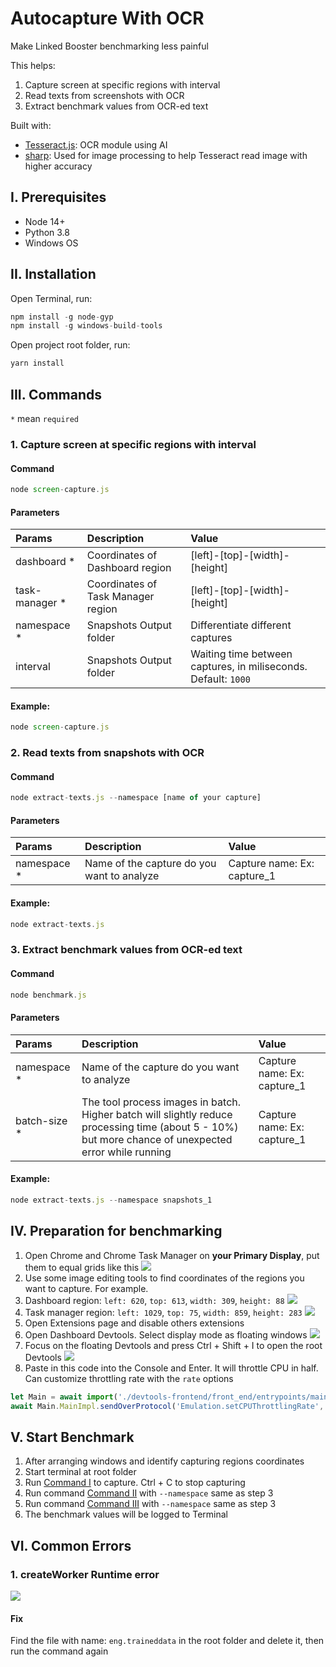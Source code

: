 # Autocapture With OCR

Make Linked Booster benchmarking less painful

This helps:

1. Capture screen at specific regions with interval
2. Read texts from screenshots with OCR
3. Extract benchmark values from OCR-ed text

Built with:

- [Tesseract.js](https://tesseract.projectnaptha.com/): OCR module using AI
- [sharp](https://sharp.pixelplumbing.com/): Used for image processing to help Tesseract read image with higher
  accuracy

## I. Prerequisites

- Node 14+
- Python 3.8
- Windows OS

## II. Installation

Open Terminal, run:

```javascript
npm install -g node-gyp
npm install -g windows-build-tools
```

Open project root folder, run:

```javascript
yarn install
```

## III. Commands

`*` mean `required`

### 1. Capture screen at specific regions with interval

#### Command

```javascript
node screen-capture.js
```

#### Parameters

| Params          | Description                        | Value                                                          |
| :-------------- | :--------------------------------- | :------------------------------------------------------------- |
| dashboard \*    | Coordinates of Dashboard region    | [left]-[top]-[width]-[height]                                  |
| task-manager \* | Coordinates of Task Manager region | [left]-[top]-[width]-[height]                                  |
| namespace \*    | Snapshots Output folder            | Differentiate different captures                               |
| interval        | Snapshots Output folder            | Waiting time between captures, in miliseconds. Default: `1000` |

#### Example:

```javascript
node screen-capture.js
```

### 2. Read texts from snapshots with OCR

#### Command

```javascript
node extract-texts.js --namespace [name of your capture]
```

#### Parameters

| Params       | Description                                | Value                       |
| :----------- | :----------------------------------------- | :-------------------------- |
| namespace \* | Name of the capture do you want to analyze | Capture name: Ex: capture_1 |

#### Example:

```javascript
node extract-texts.js
```

### 3. Extract benchmark values from OCR-ed text

#### Command

```javascript
node benchmark.js
```

#### Parameters

| Params        | Description                                                                                                                                           | Value                       |
| :------------ | :---------------------------------------------------------------------------------------------------------------------------------------------------- | :-------------------------- |
| namespace \*  | Name of the capture do you want to analyze                                                                                                            | Capture name: Ex: capture_1 |
| batch-size \* | The tool process images in batch. Higher batch will slightly reduce processing time (about 5 - 10%) but more chance of unexpected error while running | Capture name: Ex: capture_1 |

#### Example:

```javascript
node extract-texts.js --namespace snapshots_1
```

## IV. Preparation for benchmarking

1. Open Chrome and Chrome Task Manager on **your Primary Display**, put them to equal grids like this
   ![](./docs/images/image-1.png)
2. Use some image editing tools to find coordinates of the regions you want to capture. For example.
3. Dashboard region: `left: 620`, `top: 613`, `width: 309`, `height: 88`
   ![](./docs/images/image-2.png)
4. Task manager region: `left: 1029`, `top: 75`, `width: 859`, `height: 283`
   ![](./docs/images/image-3.png)
5. Open Extensions page and disable others extensions
6. Open Dashboard Devtools. Select display mode as floating windows
   ![](./docs/images/image-5.png)
7. Focus on the floating Devtools and press Ctrl + Shift + I to open the root Devtools
   ![](./docs/images/image-6.png)
8. Paste in this code into the Console and Enter. It will throttle CPU in half. Can customize throttling rate with the
   `rate` options

```javascript
let Main = await import('./devtools-frontend/front_end/entrypoints/main/main.js');
await Main.MainImpl.sendOverProtocol('Emulation.setCPUThrottlingRate', { rate: 2 });
```

## V. Start Benchmark

1. After arranging windows and identify capturing regions coordinates
2. Start terminal at root folder
3. Run [Command I](#capture-screen-at-specific-regions-with-interval) to capture. Ctrl + C to stop capturing
4. Run command [Command II](#read-texts-from-snapshots-with-ocr) with `--namespace` same as step 3
5. Run command [Command III](#extract-benchmark-values-from-ocr-ed-text) with `--namespace` same as step 3
6. The benchmark values will be logged to Terminal

## VI. Common Errors

### 1. createWorker Runtime error

![](./docs/images/image-5.png)

#### Fix

Find the file with name: `eng.traineddata` in the root folder and delete it, then run the command again
